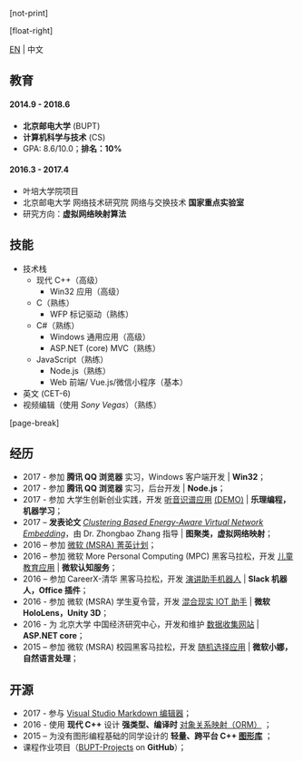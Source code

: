 ﻿[not-print]

[float-right]

[EN](CV-en.md) | 中文

## 教育

#### 2014.9 - 2018.6

- **北京邮电大学** (BUPT)
- **计算机科学与技术** (CS)
- GPA: 8.6/10.0；**排名：10%**

#### 2016.3 - 2017.4

- 叶培大学院项目
- 北京邮电大学 网络技术研究院 网络与交换技术 **国家重点实验室**
- 研究方向：**虚拟网络映射算法**

## 技能

- 技术栈
  - 现代 C++（高级）
    - Win32 应用（高级）
  - C（熟练）
    - WFP 标记驱动（熟练）
  - C#（熟练）
    - Windows 通用应用（高级）
    - ASP.NET (core) MVC（熟练）
  - JavaScript（熟练）
    - Node.js（熟练）
    - Web 前端/ Vue.js/微信小程序（基本）
- 英文 (CET-6)
- 视频编辑（使用 _Sony Vegas_）（熟练）

[page-break]

## 经历

- 2017 - 参加 **腾讯 QQ 浏览器** 实习，Windows 客户端开发 | **Win32**；
- 2017 - 参加 **腾讯 QQ 浏览器** 实习，后台开发 | **Node.js**；
- 2017 - 参加 大学生创新创业实践，开发 [听音识谱应用](https://github.com/YuJianghao/YouPu) [(DEMO)](https://bot-man-jl.github.io/YouPu) | **乐理编程，机器学习**；
- 2017 – **发表论文** [_Clustering Based Energy-Aware Virtual Network Embedding_](http://journals.sagepub.com/doi/full/10.1177/1550147717726714)，由 Dr. Zhongbao Zhang 指导 | **图聚类，虚拟网络映射**；
- 2016 – 参加 [微软 (MSRA) 菁英计划](https://studentclub.msra.cn/project/97)；
- 2016 – 参加 微软 More Personal Computing (MPC) 黑客马拉松，开发 [儿童教育应用](https://github.com/BOT-Man-JL/Better-Kids) | **微软认知服务**；
- 2016 – 参加 CareerX-清华 黑客马拉松，开发 [演讲助手机器人](https://github.com/xinhuaRadioLAB/HackerX_slive) | **Slack 机器人，Office 插件**；
- 2016 - 参加 微软 (MSRA) 学生夏令营，开发 [混合现实 IOT 助手](https://github.com/BOT-Man-JL/IOT-Holo-Assistant) | **微软 HoloLens，Unity 3D**；
- 2016 - 为 北京大学 中国经济研究中心，开发和维护 [数据收集网站](https://github.com/ZhangYuef/Survey_Platform_ccer) | **ASP.NET core**；
- 2015 – 参加 微软 (MSRA) 校园黑客马拉松，开发 [随机选择应用](https://www.microsoft.com/store/apps/Random%20Master/9NBLGGH6HCP7) | **微软小娜，自然语言处理**；

## 开源

- 2017 - 参与 [Visual Studio Markdown 编辑器](https://github.com/madskristensen/MarkdownEditor)；
- 2016 - 使用 **现代 C++** 设计 **强类型、编译时** [对象关系映射（ORM）](https://github.com/BOT-Man-JL/ORM-Lite) ；
- 2015 – 为没有图形编程基础的同学设计的 **轻量、跨平台 C++ [图形库](https://github.com/BOT-Man-JL/EggAche-GL)** ；
- 课程作业项目（[BUPT-Projects](https://github.com/BOT-Man-JL/BUPT-Projects) on **GitHub**）；
